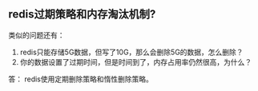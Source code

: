 ## redis过期策略和内存淘汰机制?
类似的问题还有：
1. redis只能存储5G数据，但写了10G，那么会删除5G的数据，怎么删除？
2. 你的数据设置了过期时间，但是时间到了，内存占用率仍然很高，为什么？

答： redis使用定期删除策略和惰性删除策略。
